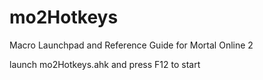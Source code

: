 # mo2Hotkeys
Macro Launchpad and Reference Guide for Mortal Online 2

launch mo2Hotkeys.ahk and press F12 to start
